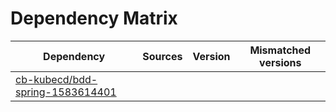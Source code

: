 # Dependency Matrix

Dependency | Sources | Version | Mismatched versions
---------- | ------- | ------- | -------------------
[cb-kubecd/bdd-spring-1583614401](https://github.com/cb-kubecd/bdd-spring-1583614401.git) |  | []() | 
